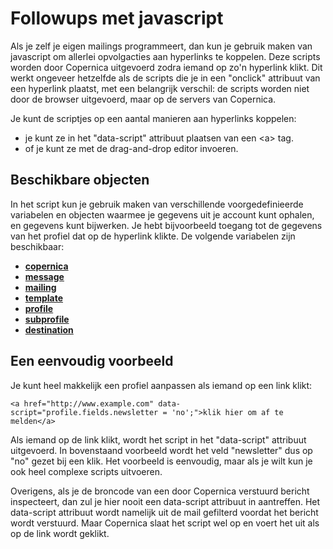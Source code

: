 # Followups met javascript

Als je zelf je eigen mailings programmeert, dan kun je gebruik maken van
javascript om allerlei opvolgacties aan hyperlinks te koppelen. Deze scripts
worden door Copernica uitgevoerd zodra iemand op zo'n hyperlink klikt. Dit
werkt ongeveer hetzelfde als de scripts die je in een "onclick" attribuut
van een hyperlink plaatst, met een belangrijk verschil: de scripts worden niet
door de browser uitgevoerd, maar op de servers van Copernica.

Je kunt de scriptjes op een aantal manieren aan hyperlinks koppelen:

* je kunt ze in het "data-script" attribuut plaatsen van een &lt;a&gt; tag.
* of je kunt ze met de drag-and-drop editor invoeren. 

## Beschikbare objecten

In het script kun je gebruik maken van verschillende voorgedefinieerde variabelen 
en objecten waarmee je gegevens uit je account kunt ophalen, en gegevens kunt
bijwerken. Je hebt bijvoorbeeld toegang tot de gegevens van het profiel dat
op de hyperlink klikte. De volgende variabelen zijn beschikbaar:

* [**copernica**](./followups-scripting-copernica.md)
* [**message**](./followups-scripting-message.md)
* [**mailing**](./followups-scripting-mailing.md)
* [**template**](./followups-scripting-template.md)
* [**profile**](./followups-scripting-profile.md)
* [**subprofile**](./followups-scripting-subprofile.md)
* [**destination**](./followups-scripting-destination.md)

## Een eenvoudig voorbeeld

Je kunt heel makkelijk een profiel aanpassen als iemand op een link klikt:

    <a href="http://www.example.com" data-script="profile.fields.newsletter = 'no';">klik hier om af te melden</a>

Als iemand op de link klikt, wordt het script in het "data-script" attribuut
uitgevoerd. In bovenstaand voorbeeld wordt het veld "newsletter" dus op "no"
gezet bij een klik. Het voorbeeld is eenvoudig, maar als je wilt kun je
ook heel complexe scripts uitvoeren.

Overigens, als je de broncode van een door Copernica verstuurd bericht inspecteert, 
dan zul je hier nooit een data-script attribuut in aantreffen. Het data-script 
attribuut wordt namelijk uit de mail gefilterd voordat het bericht wordt verstuurd. 
Maar Copernica slaat het script wel op en voert het uit als op de link wordt geklikt.

